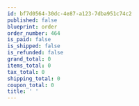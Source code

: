 ```yaml
---
id: bf7d0564-30dc-4e87-a123-7dba951c74c2
published: false
blueprint: order
order_number: 464
is_paid: false
is_shipped: false
is_refunded: false
grand_total: 0
items_total: 0
tax_total: 0
shipping_total: 0
coupon_total: 0
title: ' '
---
```

